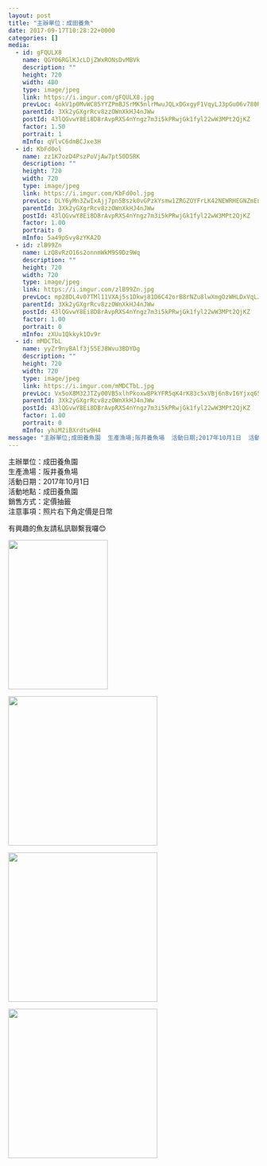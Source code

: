 ```yaml
---
layout: post
title: "主辦單位：成田養魚" 
date: 2017-09-17T10:28:22+0000 
categories: [] 
media:
  - id: gFQULX8
    name: QGY06RGlKJcLDjZWxRONsDvMBVk
    description: ""   
    height: 720
    width: 480
    type: image/jpeg
    link: https://i.imgur.com/gFQULX8.jpg
    prevLoc: 4okV1p0MvWC85YYZPmBJSrMK5nlrMwuJQLxDGxgyF1VqyLJ3pGu06v780R0Efy1K81A55oSxAgzkPLOxcl0OVmKnwEsv943z1v9VcvZ0l8E1A4CK3jZpEyWltg13oL2V2li5ryDk45vGcp0wwzx9Qju39BpEB3OEFpz5BpOyoNTXvvyNMJnOs7QY9553RRt6vk913Z0xTGO5kYzLm8skZyYpW1yyUQYDVXjqOqs8z5n1pNBACjzyWRxOz0HL14LlVRVmtND
    parentId: 3Xk2yGXgrRcv8zzOWnXkHJ4nJWw
    postId: 43lQGvwY8Ei8D8rAvpRXS4nYngz7m3i5kPRwjGk1fyl22wW3MPt2QjKZ
    factor: 1.50
    portrait: 1
    mInfo: qVlvC6dmBCJxe3H
  - id: KbFd0ol
    name: zz1K7ozD4PszPoVjAw7pt50D5RK
    description: ""   
    height: 720
    width: 720
    type: image/jpeg
    link: https://i.imgur.com/KbFd0ol.jpg
    prevLoc: DLY6yMn3ZwIxAjj7pn5Bszk0vGPzkYsmw1ZRGZOYFrLK42NEWRHEGNZmEnE3TNg3J5x67Yum7xngEo5jiWkGpxD63qiLlY3yMgXGcBno08prMRsXKqNjL1LYCVPqDQnZVktyWBxJRjxosZ5NnBNpXQTQ9PJXp0Y6Fk4nYk7mZBHnKKZov3VEhnGKLrrm5MhAPARANx1xi3LMNNK8gyHMnArBV1LXH8g8PQvqB4TnLV0G9kyzCW9JzA4qzrSP7BRMRYjpIjy
    parentId: 3Xk2yGXgrRcv8zzOWnXkHJ4nJWw
    postId: 43lQGvwY8Ei8D8rAvpRXS4nYngz7m3i5kPRwjGk1fyl22wW3MPt2QjKZ
    factor: 1.00
    portrait: 0
    mInfo: 5a49pSvy8zYKA2O
  - id: zlB99Zn
    name: LzQ8vRzO16s2onnmWkM9S9Dz9Wq
    description: ""   
    height: 720
    width: 720
    type: image/jpeg
    link: https://i.imgur.com/zlB99Zn.jpg
    prevLoc: mp28DL4v07TMl11VXAj5s1Dkwj81D6C42orB8rNZu8lwXmgOzWHLDxVqLJLEcOm27Dyo91Ux5wlOM1z9cJVGmwWDY9Ur348YOGZ5f76VlyQ0ZpCjRDQ1MlM2ComQwBNQv5sD8mgrrR77U5yqGjxrPztAQ9qk6R20c9NDm9Yj7lCOkk34QlLptZw0q33DkgFmXQ513RozT7KBN7l35JfGxV4zlQR0SJL4DJ8lGEtX5RGKNqqJUgW9DNEXGkIqrZOj7VmRfyp
    parentId: 3Xk2yGXgrRcv8zzOWnXkHJ4nJWw
    postId: 43lQGvwY8Ei8D8rAvpRXS4nYngz7m3i5kPRwjGk1fyl22wW3MPt2QjKZ
    factor: 1.00
    portrait: 0
    mInfo: zXUu1Qkkyk1Ov9r
  - id: mMDCTbL
    name: yyZr9nyBAlf3j55EJ8Wvu3BDYDg
    description: ""   
    height: 720
    width: 720
    type: image/jpeg
    link: https://i.imgur.com/mMDCTbL.jpg
    prevLoc: Vx5oX8M32JTZy00VB5xlhPkoxwBPkYFR5qK4rK83c5xVBj6n8vI6Yjxq656Du2nXZN3rEkuy3RLnGEXmtWAqnQv6JMhoEoE9vLoVIqD7orR1ZGuvLrnrMzVDCJGV3ykYo6hVNV1AlA61cBNEEGD631i1jDymMnk2s0kOM0mAY4sv88W9NVMliEBmKyy1r8FgnmmjjGjwcpoQMVYkANTAERqE8J13TzljP3LlNJCZmRogVyARt9DQQ9q85GSK8BEwkkJPT4E
    parentId: 3Xk2yGXgrRcv8zzOWnXkHJ4nJWw
    postId: 43lQGvwY8Ei8D8rAvpRXS4nYngz7m3i5kPRwjGk1fyl22wW3MPt2QjKZ
    factor: 1.00
    portrait: 0
    mInfo: yhiM2iBXrdtw9H4
message: "主辦單位;成田養魚園  生產漁場;阪井養魚場  活動日期;2017年10月1日  活動地點;成田養魚園  銷售方式;定價抽籤  注意事項;照片右下角定價是日幣    有興趣的魚友請私訊聯繫我囉😊"
---
```


主辦單位：成田養魚園  
生產漁場：阪井養魚場  
活動日期：2017年10月1日  
活動地點：成田養魚園  
銷售方式：定價抽籤  
注意事項：照片右下角定價是日幣  
  
有興趣的魚友請私訊聯繫我囉😊


[//]: #media:  
<a href="https://i.imgur.com/gFQULX8.jpg"><img src="https://i.imgur.com/gFQULX8.jpg" height="300" width="200" /></a> 
  

<a href="https://i.imgur.com/KbFd0ol.jpg"><img src="https://i.imgur.com/KbFd0ol.jpg" height="300" width="300" /></a> 
  

<a href="https://i.imgur.com/zlB99Zn.jpg"><img src="https://i.imgur.com/zlB99Zn.jpg" height="300" width="300" /></a> 
  

<a href="https://i.imgur.com/mMDCTbL.jpg"><img src="https://i.imgur.com/mMDCTbL.jpg" height="300" width="300" /></a> 
 
